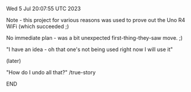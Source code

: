 Wed  5 Jul 20:07:55 UTC 2023

Note - this project for various reasons was used to prove out
the Uno R4 WiFi (which succeeded ;)


No immediate plan - was a bit unexpected first-thing-they-saw move. ;)

"I have an idea - oh that one's not being used right now I will use it"

(later)

"How do I undo all that?"  /true-story

END

